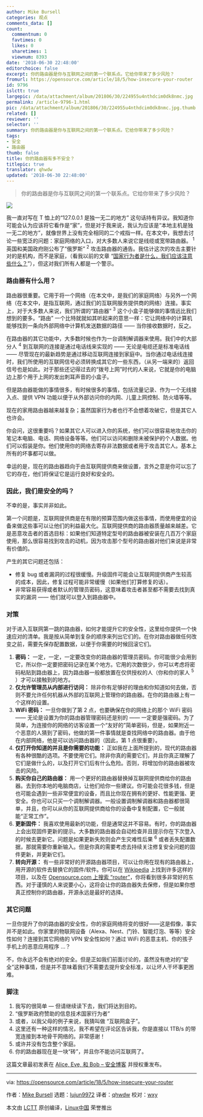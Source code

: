 ```yaml
---
author: Mike Bursell
categories: 观点
comments_data: []
count:
  commentnum: 0
  favtimes: 0
  likes: 0
  sharetimes: 1
  viewnum: 8393
date: '2018-06-30 22:48:00'
editorchoice: false
excerpt: 你的路由器是你与互联网之间的第一个联系点。它给你带来了多少风险？
fromurl: https://opensource.com/article/18/5/how-insecure-your-router
id: 9796
islctt: true
largepic: /data/attachment/album/201806/30/224955u4nthdcim0dk8nmc.jpg
permalink: /article-9796-1.html
pic: /data/attachment/album/201806/30/224955u4nthdcim0dk8nmc.jpg.thumb.jpg
related: []
reviewer: ''
selector: ''
summary: 你的路由器是你与互联网之间的第一个联系点。它给你带来了多少风险？
tags:
- 安全
- 路由器
thumb: false
title: 你的路由器有多不安全？
titlepic: true
translator: qhwdw
updated: '2018-06-30 22:48:00'
---
```



> 
> 你的路由器是你与互联网之间的第一个联系点。它给你带来了多少风险？
> 
> 
> 


![](/data/attachment/album/201806/30/224955u4nthdcim0dk8nmc.jpg)


我一直对写在 T 恤上的“127.0.0.1 是独一无二的地方” 这句话持有异议。我知道你可能会认为应该将它看作是“家”，但是对于我来说，我认为应该是“本地主机是独一无二的地方”，就像世界上没有完全相同的二个戒指一样。在本文中，我想去讨论一些宽泛的问题：家庭网络的入口，对大多数人来说它是线缆或宽带路由器。<sup> 1</sup> 英国和美国政府刚公布了“俄罗斯” <sup> 2</sup> 攻击路由器的通告。我估计这次的攻击主要针对的是机构，而不是家庭，（看我以前的文章 “[国家行为者是什么，我们应该注意些什么？](https://aliceevebob.com/2018/03/13/whats-a-state-actor-and-should-i-care/)”），但这对我们所有人都是一个警示。


### 路由器有什么用？


路由器很重要。它用于将一个网络（在本文中，是我们的家庭网络）与另外一个网络（在本文中，是指互联网，通过我们的互联网服务提供商的网络）连接。事实上，对于大多数人来说，我们所谓的“路由器” <sup> 3</sup> 这个小盒子能够做的事情远比我们想到的要多。“路由” 一个比特就就如其听起来的意思一样：它让网络中的计算机能够找到一条向外部网络中计算机发送数据的路径 —— 当你接收数据时，反之。


在路由器的其它功能中，大多数时候也作为一台调制解调器来使用。我们中的大部分人 <sup> 4</sup> 到互联网的连接是通过电话线来实现的 —— 无论是电缆还是标准电话线 —— 尽管现在的最新趋势是通过移动互联网连接到家庭中。当你通过电话线连接时，我们所使用的互联网信号必须转换成其它的一些东西，（从另一端来的）返回信号也是如此。对于那些还记得过去的“拨号上网”时代的人来说，它就是你的电脑边上那个用于上网的发出刺耳声音的小盒子。


但是路由器能做的事情很多，有时候很多的事情，包括流量记录、作为一个无线接入点、提供 VPN 功能以便于从外部访问你的内网、儿童上网控制、防火墙等等。


现在的家用路由器越来越复杂；虽然国家行为者也行不会想着攻破它，但是其它人也许会。


你会问，这很重要吗？如果其它人可以进入你的系统，他们可以很容易地攻击你的笔记本电脑、电话、网络设备等等。他们可以访问和删除未被保护的个人数据。他们可以假装是你。他们使用你的网络去寄存非法数据或者用于攻击其它人。基本上所有的坏事都可以做。


幸运的是，现在的路由器趋向于由互联网提供商来做设置，言外之意是你可以忘了它的存在，他们将保证它是运行良好和安全的。


### 因此，我们是安全的吗？


不幸的是，事实并非如此。


第一个问题是，互联网提供商是在有限的预算范围内做这些事情，而使用便宜的设备来做这些事可以让他们的利益最大化。互联网提供商的路由器质量越来越差。它是恶意攻击者的首选目标：如果他们知道特定型号的路由器被安装在几百万个家庭使用，那么很容易找到攻击的动机，因为攻击那个型号的路由器对他们来说是非常有价值的。


产生的其它问题还包括：


* 修复 bug 或者漏洞的过程很缓慢。升级固件可能会让互联网提供商产生较高的成本，因此，修复过程可能非常缓慢（如果他们打算修复的话）。
* 非常容易获得或者默认的管理员密码，这意味着攻击者甚至都不需要去找到真实的漏洞 —— 他们就可以登入到路由器中。


### 对策


对于进入互联网第一跳的路由器，如何才能提升它的安全性，这里给你提供一个快速应对的清单。我是按从简单到复杂的顺序来列出它们的。在你对路由器做任何改变之前，需要先保存配置数据，以便于你需要的时候回滚它们。


1. **密码：** 一定，一定，一定要改变你的路由器的管理员密码。你可能很少会用到它，所以你一定要把密码记录在某个地方。它用的次数很少，你可以考虑将密码粘贴到路由器上，因为路由器一般都放置在仅供授权的人（你和你的家人 <sup> 5</sup> ）才可以接触到的地方。
2. **仅允许管理员从内部进行访问：** 除非你有足够好的理由和你知道如何去做，否则不要允许任何机器从外部的互联网上管理你的路由器。在你的路由器上有一个这样的设置。
3. **WiFi 密码：** 一旦你做到了第 2 点，也要确保在你的网络上的那个 WiFi 密码 —— 无论是设置为你的路由器管理密码还是别的 —— 一定要是强密码。为了简单，为连接你的网络的访客设置一个“友好的”简单密码，但是，如果附近一个恶意的人猜到了密码，他做的第一件事情就是查找网络中的路由器。由于他在内部网络，他是可以访问路由器的（因此，第 1 点很重要）。
4. **仅打开你知道的并且是你需要的功能：** 正如我在上面所提到的，现代的路由器有各种很酷的选项。不要使用它们。除非你真的需要它们，并且你真正理解了它们是做什么的，以及打开它们后有什么危险。否则，将增加你的路由器被攻击的风险。
5. **购买你自己的路由器：** 用一个更好的路由器替换掉互联网提供商给你的路由器。去到你本地的电脑商店，让他们给你一些建议。你可能会花很多钱，但是也可能会遇到一些非常便宜的设备，而且比你现在拥有的更好、性能更强、更安全。你也可以只买一个调制解调器。一般设置调制解调器和路由器都很简单，并且，你可以从你的互联网提供商给你的设备中复制配置，它一般就能“正常工作”。
6. **更新固件：** 我喜欢使用最新的功能，但是通常这并不容易。有时，你的路由器上会出现固件更新的提示。大多数的路由器会自动检查并且提示你在下次登入的时候去更新它。问题是如果更新失败则会产生灾难性后果 <sup> 6</sup> 或者丢失配置数据，那就需要你重新输入。但是你真的需要考虑去持续关注修复安全问题的固件更新，并更新它们。
7. **转向开源：** 有一些非常好的开源路由器项目，可以让你用在现有的路由器上，用开源的软件去替换它的固件/软件。你可以在 [Wikipedia](https://en.wikipedia.org/wiki/List_of_router_firmware_projects) 上找到许多这样的项目，以及在 [Opensource.com 上搜索 “router”](https://opensource.com/sitewide-search?search_api_views_fulltext=router)，你将看到很多非常好的东西。对于谨慎的人来说要小心，这将会让你的路由器失去保修，但是如果你想真正控制你的路由器，开源永远是最好的选择。


### 其它问题


一旦你提升了你的路由器的安全性，你的家庭网络将变的很好——这是假像，事实并不是如此。你家里的物联网设备（Alexa、Nest、门铃、智能灯泡、等等）安全性如何？连接到其它网络的 VPN 安全性如何？通过 WiFi 的恶意主机、你的孩子手机上的恶意应用程序 …？


不，你永远不会有绝对的安全。但是正如我们前面讨论的，虽然没有绝对的“安全”这种事情，但是并不意味着我们不需要去提升安全标准，以让坏人干坏事更困难。


### 脚注


1. 我写的很简单 — 但请继续读下去，我们将达到目的。
2. “俄罗斯政府赞助的信息技术国家行为者”
3. 或者，以我父母的例子来说，我猜叫做 “互联网盒子”。
4. 这里还有一种这样的情况，我不希望在评论区告诉我，你是直接以 1TB/s 的带宽连接到本地骨干网络的。非常感谢！
5. 或许并没有包含整个家庭。
6. 你的路由器现在是一块“砖”，并且你不能访问互联网了。


这篇文章最初发表在 [Alice, Eve, 和 Bob – 安全博客](https://aliceevebob.com/2018/04/17/defending-our-homes/) 并授权重发布。




---


via: <https://opensource.com/article/18/5/how-insecure-your-router>


作者：[Mike Bursell](https://opensource.com/users/mikecamel) 选题：[lujun9972](https://github.com/lujun9972) 译者：[qhwdw](https://github.com/qhwdw) 校对：[wxy](https://github.com/wxy)


本文由 [LCTT](https://github.com/LCTT/TranslateProject) 原创编译，[Linux中国](https://linux.cn/) 荣誉推出